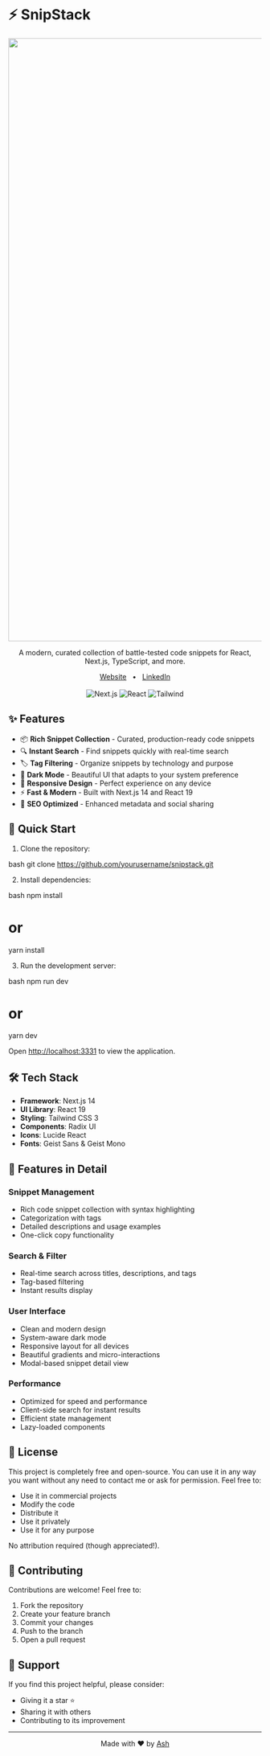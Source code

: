 # ⚡️ SnipStack

<div align="center">
  <img src="public/og-image.jpg" alt="SnipStack Banner" width="1200px" />
  <p align="center">A modern, curated collection of battle-tested code snippets for React, Next.js, TypeScript, and more.</p>
</div>

<div align="center">
  <a href="https://i-ash.com">Website</a>
  <span>&nbsp;&nbsp;•&nbsp;&nbsp;</span>
  <a href="https://www.linkedin.com/in/ash-creates-tech/">LinkedIn</a>
</div>

<br />

<div align="center">
  <img src="https://img.shields.io/badge/Next.js-14-black?style=for-the-badge&logo=next.js" alt="Next.js" />
  <img src="https://img.shields.io/badge/React-19-blue?style=for-the-badge&logo=react" alt="React" />
  <img src="https://img.shields.io/badge/Tailwind-3-38B2AC?style=for-the-badge&logo=tailwind-css" alt="Tailwind" />
</div>

## ✨ Features

- 📦 **Rich Snippet Collection** - Curated, production-ready code snippets
- 🔍 **Instant Search** - Find snippets quickly with real-time search
- 🏷️ **Tag Filtering** - Organize snippets by technology and purpose
- 🎨 **Dark Mode** - Beautiful UI that adapts to your system preference
- 📱 **Responsive Design** - Perfect experience on any device
- ⚡ **Fast & Modern** - Built with Next.js 14 and React 19
- 🎯 **SEO Optimized** - Enhanced metadata and social sharing

## 🚀 Quick Start

1. Clone the repository:

bash
git clone https://github.com/yourusername/snipstack.git

2. Install dependencies:

bash
npm install
# or
yarn install

3. Run the development server:

bash
npm run dev
# or
yarn dev

Open [http://localhost:3331](http://localhost:3331) to view the application.

## 🛠️ Tech Stack

- **Framework**: Next.js 14
- **UI Library**: React 19
- **Styling**: Tailwind CSS 3
- **Components**: Radix UI
- **Icons**: Lucide React
- **Fonts**: Geist Sans & Geist Mono

## 🎨 Features in Detail

### Snippet Management
- Rich code snippet collection with syntax highlighting
- Categorization with tags
- Detailed descriptions and usage examples
- One-click copy functionality

### Search & Filter
- Real-time search across titles, descriptions, and tags
- Tag-based filtering
- Instant results display

### User Interface
- Clean and modern design
- System-aware dark mode
- Responsive layout for all devices
- Beautiful gradients and micro-interactions
- Modal-based snippet detail view

### Performance
- Optimized for speed and performance
- Client-side search for instant results
- Efficient state management
- Lazy-loaded components

## 📝 License

This project is completely free and open-source. You can use it in any way you want without any need to contact me or ask for permission. Feel free to:
- Use it in commercial projects
- Modify the code
- Distribute it
- Use it privately
- Use it for any purpose

No attribution required (though appreciated!).

## 🤝 Contributing

Contributions are welcome! Feel free to:
1. Fork the repository
2. Create your feature branch
3. Commit your changes
4. Push to the branch
5. Open a pull request

## 💖 Support

If you find this project helpful, please consider:
- Giving it a star ⭐
- Sharing it with others
- Contributing to its improvement

---

<div align="center">
  Made with ❤️ by <a href="https://i-ash.com">Ash</a>
</div>


